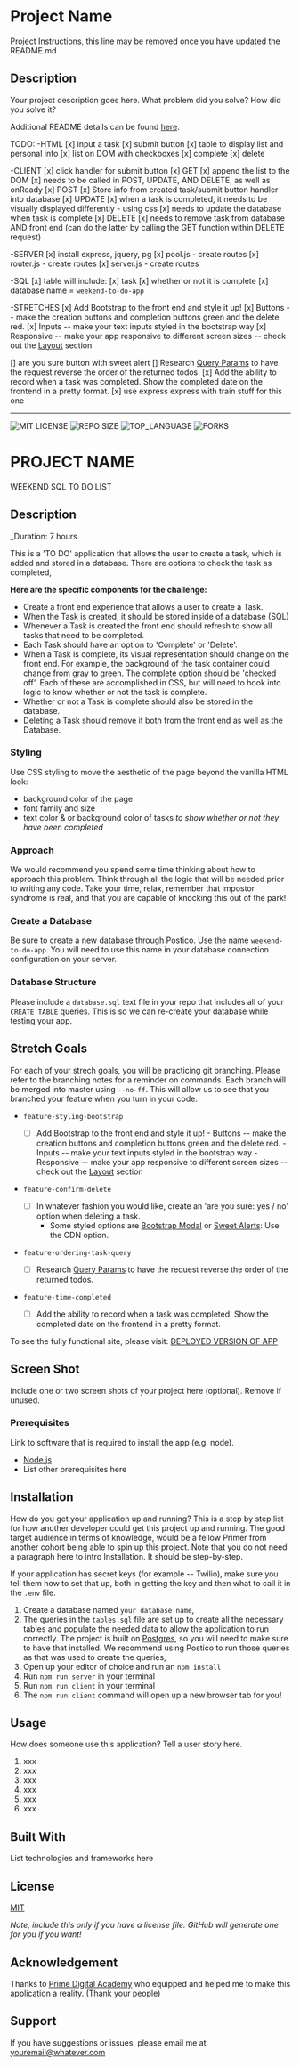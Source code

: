 # Project Name

[Project Instructions](./INSTRUCTIONS.md), this line may be removed once you have updated the README.md

## Description

Your project description goes here. What problem did you solve? How did you solve it?

Additional README details can be found [here](https://github.com/PrimeAcademy/readme-template/blob/master/README.md).


TODO:
-HTML
[x] input a task
[x] submit button
[x] table to display list and personal info
[x] list on DOM with checkboxes 
    [x] complete
    [x] delete

-CLIENT
[x] click handler for submit button
[x] GET
    [x] append the list to the DOM
    [x] needs to be called in POST, UPDATE, AND DELETE, as well as onReady
[x] POST
    [x] Store info from created task/submit button handler into database
[x] UPDATE
    [x] when a task is completed, it needs to be visually displayed differently - using css
    [x] needs to update the database when task is complete
[x] DELETE
    [x] needs to remove task from database AND front end (can do the latter by calling the GET function within DELETE request)

-SERVER
[x] install express, jquery, pg
[x] pool.js - create routes
[x] router.js - create routes
[x] server.js - create routes

-SQL
[x] table will include:
    [x] task
    [x] whether or not it is complete
    [x] database name = `weekend-to-do-app`

-STRETCHES
   [x]  Add Bootstrap to the front end and style it up!
      [x]  Buttons -- make the creation buttons and completion buttons green and the delete red.
      [x]  Inputs -- make your text inputs styled in the bootstrap way
      [x]  Responsive -- make your app responsive to different screen sizes -- check out the [Layout](https://getbootstrap.com/docs/4.1/layout/overview/) section

[] are you sure button with sweet alert
[]  Research [Query Params](https://expressjs.com/en/api.html#req.query) to have the request reverse the order of the returned todos. 
[x]  Add the ability to record when a task was completed. Show the completed date on the frontend in a pretty format.
    [x] use express express with train stuff for this one

-------------------------------------------------


![MIT LICENSE](https://img.shields.io/github/license/korchard/weekend-sql-to-do-list-.svg?style=flat-square)
![REPO SIZE](https://img.shields.io/github/repo-size/korchard/weekend-sql-to-do-list-.svg?style=flat-square)
![TOP_LANGUAGE](https://img.shields.io/github/languages/top/korchard/weekend-sql-to-do-list-.svg?style=flat-square)
![FORKS](https://img.shields.io/github/forks/korchard/weekend-sql-to-do-list-.svg?style=social)

# PROJECT NAME

WEEKEND SQL TO DO LIST

## Description

_Duration: 7 hours

This is a 'TO DO' application that allows the user to create a task, which is added and stored in a database. There are options to check the task as completed,

**Here are the specific components for the challenge:**

* Create a front end experience that allows a user to create a Task.
* When the Task is created, it should be stored inside of a database (SQL)
* Whenever a Task is created the front end should refresh to show all tasks that need to be completed.
* Each Task should have an option to 'Complete' or 'Delete'.
* When a Task is complete, its visual representation should change on the front end. For example, the background of the task container could change from gray to green. The complete option should be  'checked off'. Each of these are accomplished in CSS, but will need to hook into logic to know whether or not the task is complete.
* Whether or not a Task is complete should also be stored in the database.
* Deleting a Task should remove it both from the front end as well as the Database.

### Styling

Use CSS styling to move the aesthetic of the page beyond the vanilla HTML look:
  - background color of the page
  - font family and size
  - text color & or background color of tasks *to show whether or not they have been completed*

### Approach

We would recommend you spend some time thinking about how to approach this problem. Think through all the logic that will be needed prior to writing any code. Take your time, relax, remember that impostor syndrome is real, and that you are capable of knocking this out of the park!

### Create a Database

Be sure to create a new database through Postico. Use the name `weekend-to-do-app`. You will need to use this name in your database connection configuration on your server.

### Database Structure

Please include a `database.sql` text file in your repo that includes all of your `CREATE TABLE` queries. This is so we can re-create your database while testing your app.

## Stretch Goals

For each of your strech goals, you will be practicing git branching. Please refer to the branching notes for a reminder on commands. Each branch will be merged into master using `--no-ff`. This will allow us to see that you branched your feature when you turn in your code.

- `feature-styling-bootstrap` 

    - [ ]  Add Bootstrap to the front end and style it up!
      -  Buttons -- make the creation buttons and completion buttons green and the delete red.
      -  Inputs -- make your text inputs styled in the bootstrap way
      -  Responsive -- make your app responsive to different screen sizes -- check out the [Layout](https://getbootstrap.com/docs/4.1/layout/overview/) section

- `feature-confirm-delete`

    - [ ]  In whatever fashion you would like, create an 'are you sure: yes / no' option when deleting a task.
        - Some styled options are [Bootstrap Modal](https://getbootstrap.com/docs/4.0/components/modal/) or [Sweet Alerts](https://sweetalert.js.org/guides/): Use the CDN option.

- `feature-ordering-task-query` 

    - [ ]  Research [Query Params](https://expressjs.com/en/api.html#req.query) to have the request reverse the order of the returned todos. 
    
- `feature-time-completed` 

    - [ ]  Add the ability to record when a task was completed. Show the completed date on the frontend in a pretty format.

To see the fully functional site, please visit: [DEPLOYED VERSION OF APP](www.heroku.com)

## Screen Shot

Include one or two screen shots of your project here (optional). Remove if unused.

### Prerequisites

Link to software that is required to install the app (e.g. node).

- [Node.js](https://nodejs.org/en/)
- List other prerequisites here

## Installation

How do you get your application up and running? This is a step by step list for how another developer could get this project up and running. The good target audience in terms of knowledge, would be a fellow Primer from another cohort being able to spin up this project. Note that you do not need a paragraph here to intro Installation. It should be step-by-step.

If your application has secret keys (for example --  Twilio), make sure you tell them how to set that up, both in getting the key and then what to call it in the `.env` file.

1. Create a database named `your database name`,
2. The queries in the `tables.sql` file are set up to create all the necessary tables and populate the needed data to allow the application to run correctly. The project is built on [Postgres](https://www.postgresql.org/download/), so you will need to make sure to have that installed. We recommend using Postico to run those queries as that was used to create the queries, 
3. Open up your editor of choice and run an `npm install`
4. Run `npm run server` in your terminal
5. Run `npm run client` in your terminal
6. The `npm run client` command will open up a new browser tab for you!

## Usage
How does someone use this application? Tell a user story here.

1. xxx
2. xxx
3. xxx
4. xxx
5. xxx
6. xxx


## Built With

List technologies and frameworks here

## License
[MIT](https://choosealicense.com/licenses/mit/)

_Note, include this only if you have a license file. GitHub will generate one for you if you want!_

## Acknowledgement
Thanks to [Prime Digital Academy](www.primeacademy.io) who equipped and helped me to make this application a reality. (Thank your people)

## Support
If you have suggestions or issues, please email me at [youremail@whatever.com](www.google.com)
